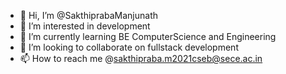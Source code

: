 - 👋 Hi, I’m @SakthiprabaManjunath
- 👀 I’m interested in development
- 🌱 I’m currently learning BE ComputerScience and Engineering
- 💞️ I’m looking to collaborate on fullstack development
- 📫 How to reach me @sakthipraba.m2021cseb@sece.ac.in

<!---
SakthiprabaManjunath/SakthiprabaManjunath is a ✨ special ✨ repository because its `README.md` (this file) appears on your GitHub profile.
You can click the Preview link to take a look at your changes.
--->

